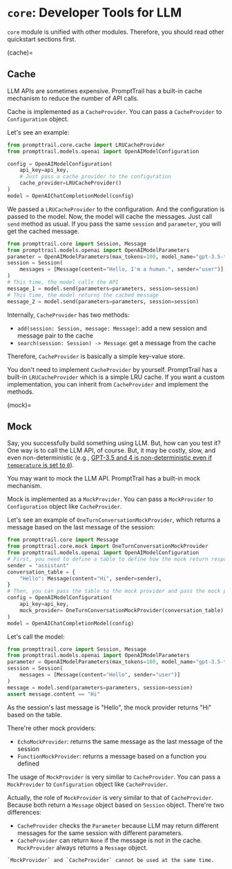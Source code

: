 # `core`: Developer Tools for LLM

`core` module is unified with other modules.
Therefore, you should read other quickstart sections first.

(cache)=
## Cache

LLM APIs are sometimes expensive. PromptTrail has a built-in cache mechanism to reduce the number of API calls.

Cache is implemented as a `CacheProvider`. You can pass a `CacheProvider` to `Configuration` object.

Let's see an example:

```python
from prompttrail.core.cache import LRUCacheProvider
from prompttrail.models.openai import OpenAIModelConfiguration

config = OpenAIModelConfiguration(
    api_key=api_key,
    # Just pass a cache provider to the configuration
    cache_provider=LRUCacheProvider()
)
model = OpenAIChatCompletionModel(config)
```

We passed a `LRUCacheProvider` to the configuration. And the configuration is passed to the model.
Now, the model will cache the messages.
Just call `send` method as usual. If you pass the same `session` and `parameter`, you will get the cached message.

```python
from prompttrail.core import Session, Message
from prompttrail.models.openai import OpenAIModelParameters
parameter = OpenAIModelParameters(max_tokens=100, model_name="gpt-3.5-turbo")
session = Session(
    messages = [Message(content="Hello, I'm a human.", sender="user")]
)
# This time, the model calls the API
message_1 = model.send(parameters=parameters, session=session)
# This time, the model returns the cached message
message_2 = model.send(parameters=parameters, session=session)
```

Internally, `CacheProvider` has two methods:
- `add(session: Session, message: Message)`: add a new session and message pair to the cache
- `search(session: Session) -> Message`: get a message from the cache

Therefore, `CacheProvider` is basically a simple key-value store.

You don't need to implement `CacheProvider` by yourself. PromptTrail has a built-in `LRUCacheProvider` which is a simple LRU cache. If you want a custom implementation, you can inherit from `CacheProvider` and implement the methods.

(mock)=
## Mock

Say, you successfully build something using LLM. But, how can you test it?
One way is to call the LLM API, of course. But, it may be costly, slow, and even non-deterministic (e.g., [GPT-3.5 and 4 is non-deterministic even if `temperature` is set to `0`](https://152334h.github.io/blog/non-determinism-in-gpt-4/)).


You may want to mock the LLM API. PromptTrail has a built-in mock mechanism.

Mock is implemented as a `MockProvider`. You can pass a `MockProvider` to `Configuration` object like `CacheProvider`.

Let's see an example of `OneTurnConversationMockProvider`, which returns a message based on the last message of the session:

```python
from prompttrail.core import Message
from prompttrail.core.mock import OneTurnConversationMockProvider
from prompttrail.models.openai import OpenAIModelConfiguration
# First, you need to define a table to define how the mock return response based on last message
sender = "assistant"
conversation_table = {
    "Hello": Message(content="Hi", sender=sender),
}
# Then, you can pass the table to the mock provider and pass the mock provider to the configuration
config = OpenAIModelConfiguration(
    api_key=api_key,
    mock_provider= OneTurnConversationMockProvider(conversation_table)
)
model = OpenAIChatCompletionModel(config)
```

Let's call the model:
```python
from prompttrail.core import Session, Message
from prompttrail.models.openai import OpenAIModelParameters
parameter = OpenAIModelParameters(max_tokens=100, model_name="gpt-3.5-turbo")
session = Session(
    messages = [Message(content="Hello", sender="user")]
)
message = model.send(parameters=parameters, session=session)
assert message.content == "Hi"
```

As the session's last message is "Hello", the mock provider returns "Hi" based on the table.

There're other mock providers:

- `EchoMockProvider`: returns the same message as the last message of the session
- `FunctionMockProvider`: returns a message based on a function you defined

The usage of `MockProvider` is very similar to `CacheProvider`. You can pass a `MockProvider` to `Configuration` object like `CacheProvider`.

Actually, the role of `MockProvider` is very similar to that of `CacheProvider`. Because both return a `Message` object based on `Session` object. There're two differences:

- `CacheProvider` checks the `Parameter` because LLM may return different messages for the same session with different parameters.
- `CacheProvider` can return `None` if the message is not in the cache. `MockProvider` always returns a `Message` object.


```{Note}
`MockProvider` and `CacheProvider` cannot be used at the same time.
```

<!-- TODO: Add debug and logging section -->